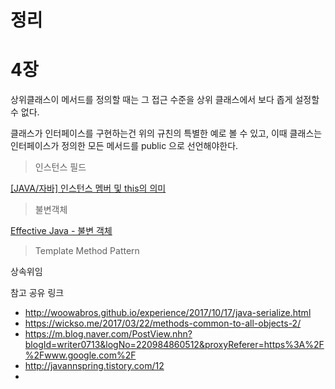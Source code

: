 # 정리

# 4장

상위클래스이 메서드를 정의할 때는 그 접근 수준을 상위 클래스에서 보다 좁게 설정할 수 없다.

클래스가 인터페이스를 구현하는건 위의 규친의 특별한 예로 볼 수 있고, 이때 클래스는 인터페이스가 정의한 모든 메서드를  public 으로 선언해야한다.

> 인스턴스 필드

[[JAVA/자바] 인스턴스 멤버 및 this의 의미](http://blog.naver.com/PostView.nhn?blogId=heartflow89&logNo=220957355593&beginTime=0&jumpingVid=&from=section&redirect=Log&widgetTypeCall=true)

> 불변객체

[Effective Java - 불변 객체](http://dev-ahn.tistory.com/126)

> Template Method Pattern

상속위임

참고 공유 링크
 - http://woowabros.github.io/experience/2017/10/17/java-serialize.html
 - https://wickso.me/2017/03/22/methods-common-to-all-objects-2/
 - https://m.blog.naver.com/PostView.nhn?blogId=writer0713&logNo=220984860512&proxyReferer=https%3A%2F%2Fwww.google.com%2F
 - http://javannspring.tistory.com/12
 - 
